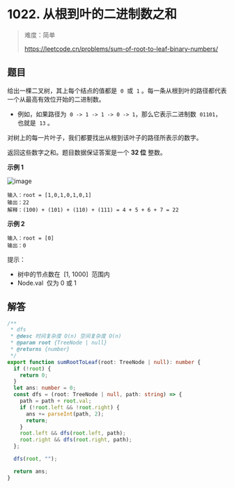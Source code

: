 # 1022. 从根到叶的二进制数之和

> 难度：简单
>
> https://leetcode.cn/problems/sum-of-root-to-leaf-binary-numbers/

## 题目

给出一棵二叉树，其上每个结点的值都是  `0`  或  `1` 。每一条从根到叶的路径都代表一个从最高有效位开始的二进制数。

- 例如，如果路径为  `0 -> 1 -> 1 -> 0 -> 1`，那么它表示二进制数  `01101`，也就是  `13` 。

对树上的每一片叶子，我们都要找出从根到该叶子的路径所表示的数字。

返回这些数字之和。题目数据保证答案是一个 **32 位** 整数。

**示例 1**

![image](https://user-images.githubusercontent.com/25545052/171017749-cec2ec34-a6bc-44be-a406-97d2a561f249.png)

```
输入：root = [1,0,1,0,1,0,1]
输出：22
解释：(100) + (101) + (110) + (111) = 4 + 5 + 6 + 7 = 22
```

**示例 2**

```
输入：root = [0]
输出：0
```

提示：

- 树中的节点数在  [1, 1000]  范围内
- Node.val  仅为 0 或 1

## 解答

```typescript
/**
 * dfs
 * @desc 时间复杂度 O(n) 空间复杂度 O(n)
 * @param root {TreeNode | null}
 * @returns {number}
 */
export function sumRootToLeaf(root: TreeNode | null): number {
  if (!root) {
    return 0;
  }
  let ans: number = 0;
  const dfs = (root: TreeNode | null, path: string) => {
    path = path + root.val;
    if (!root.left && !root.right) {
      ans += parseInt(path, 2);
      return;
    }
    root.left && dfs(root.left, path);
    root.right && dfs(root.right, path);
  };

  dfs(root, "");

  return ans;
}
```
